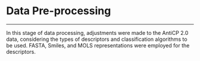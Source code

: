 # **Data Pre-processing**

---

In this stage of data processing, adjustments were made to the AntiCP 2.0 data, considering the types of descriptors and classification algorithms to be used. FASTA, Smiles, and MOLS representations were employed for the descriptors.
